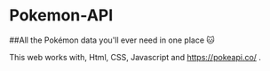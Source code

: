 # Pokemon-API


##All the Pokémon data you'll ever need in one place 🐱


This web works with, Html, CSS, Javascript and https://pokeapi.co/ .
